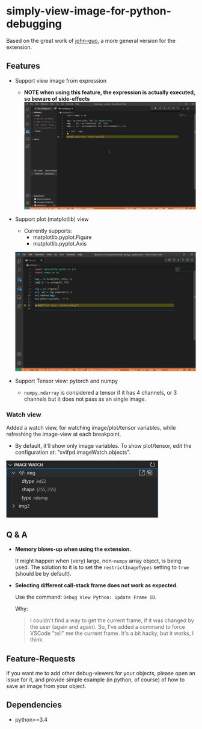 # simply-view-image-for-python-debugging

Based on the great work of [john-guo](https://github.com/john-guo/simply-view-image-for-python-opencv-debugging), a more general version for the extension.

## Features

* Support view image from expression
  * **NOTE when using this feature, the expression is actually executed, so beware of side-effects**
  ![Expression View](expression-example.gif)
* Support plot (matplotlib) view
  * Currently supports:
    * matplotlib.pyplot.Figure
    * matplotlib.pyplot.Axis
  
  ![Plotting View](pyplot-example.gif)
* Support Tensor view: pytorch and numpy
  * `numpy.ndarray` is considered a tensor if it has 4 channels, or 3 channels but it does not pass as an single image.

### Watch view

Added a watch view, for watching image/plot/tensor variables, while refreshing the image-view at each breakpoint.

* By default, it'll show only image variables. To show plot/tensor, edit the configuration at: "svifpd.imageWatch.objects".

![Watch View](watch-view.png)

## Q & A

* **Memory blows-up when using the extension.**

  It might happen when (very) large, non-`numpy` array object, is being used.
  The solution to it is to set the `restrictImageTypes` setting to `true` (should be by default).

* **Selecting different call-stack frame does not work as expected.**
  
  Use the command: `Debug View Python: Update Frame ID`.

  Why:
  > I couldn't find a way to get the current frame, if it was changed by the user (again and again).
  > So, I've added a command to force VSCode "tell" me the current frame.
  > It's a bit hacky, but it works, I think.


## Feature-Requests

If you want me to add other debug-viewers for your objects, please open an issue for it, and provide simple example (in python, of course) of how to save an image from your object.

## Dependencies

* python>=3.4
